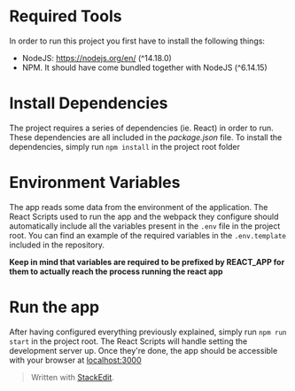 # Required Tools

In order to run this project you first have to install the following things:

- NodeJS: https://nodejs.org/en/ (^14.18.0)
- NPM. It should have come bundled together with NodeJS (^6.14.15)

# Install Dependencies

The project requires a series of dependencies (ie. React) in order to run. These dependencies are all included in the _package.json_ file. To install the dependencies, simply run `npm install` in the project root folder

# Environment Variables

The app reads some data from the environment of the application. The React Scripts used to run the app and the webpack they configure should automatically include all the variables present in the `.env` file in the project root. You can find an example of the required variables in the `.env.template` included in the repository.

**Keep in mind that variables are required to be prefixed by REACT_APP for them to actually reach the process running the react app**

# Run the app

After having configured everything previously explained, simply run `npm run start` in the project root. The React Scripts will handle setting the development server up. Once they're done, the app should be accessible with your browser at [localhost:3000](http://localhost:3000)

> Written with [StackEdit](https://stackedit.io/).
